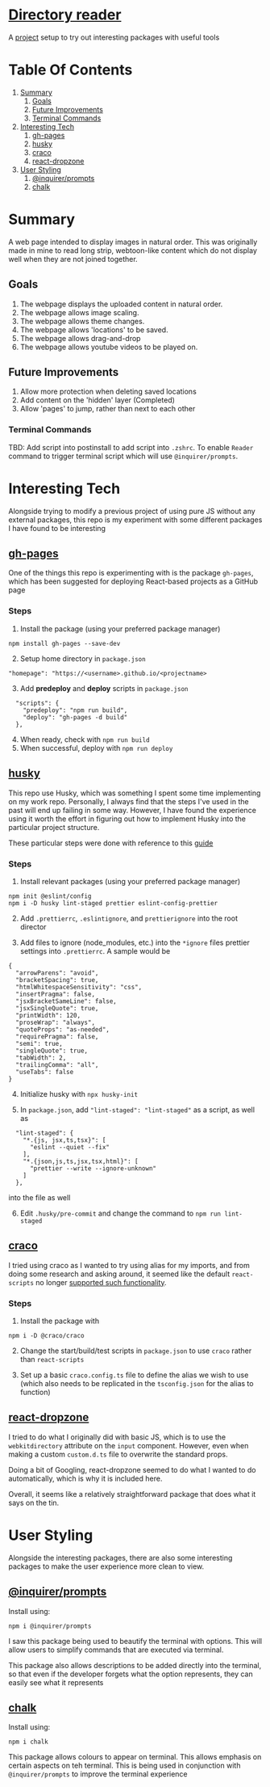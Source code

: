 # [Directory reader](https://github.com/OverCry/Reader)

A [project](https://OverCry.github.io/Reader) setup to try out interesting packages with useful tools

# Table Of Contents

1. [Summary](#Summary)
   1. [Goals](#Goals)
   2. [Future Improvements](#Future-Improvements)
   3. [Terminal Commands](#Terminal-Commands)
2. [Interesting Tech](#Interesting-Tech)
   1. [gh-pages](#gh-pages)
   2. [husky](#husky)
   3. [craco](#craco)
   4. [react-dropzone](#react-dropzone)
3. [User Styling](#User-Styling)
   1. [@inquirer/prompts](#@inquirer/prompts)
   2. [chalk](#chalk)

# Summary

A web page intended to display images in natural order. This was originally made in mine to read long strip,
webtoon-like content which do not display well when they are not joined together.

## Goals

1. The webpage displays the uploaded content in natural order.
2. The webpage allows image scaling.
3. The webpage allows theme changes.
4. The webpage allows 'locations' to be saved.
5. The webpage allows drag-and-drop
6. The webpage allows youtube videos to be played on.

## Future Improvements

1. Allow more protection when deleting saved locations
2. Add content on the 'hidden' layer (Completed)
3. Allow 'pages' to jump, rather than next to each other

### Terminal Commands

TBD: Add script into postinstall to add script into `.zshrc`. To enable `Reader` command to trigger terminal script
which will use `@inquirer/prompts`.

# Interesting Tech

Alongside trying to modify a previous project of using pure JS without any external packages, this repo is my experiment
with some different packages I have found to be interesting

## [gh-pages](https://www.npmjs.com/package/gh-pages)

One of the things this repo is experimenting with is the package `gh-pages`, which has been suggested for deploying
React-based projects as a GitHub page

### Steps

1. Install the package (using your preferred package manager)

```
npm install gh-pages --save-dev
```

2. Setup home directory in `package.json`

```
"homepage": "https://<username>.github.io/<projectname>
```

3. Add <b>predeploy</b> and <b>deploy</b> scripts in `package.json`

```
  "scripts": {
    "predeploy": "npm run build",
    "deploy": "gh-pages -d build"
  },
```

4. When ready, check with `npm run build`
5. When successful, deploy with `npm run deploy`

## [husky](https://typicode.github.io/husky/)

This repo use Husky, which was something I spent some time implementing on my work repo. Personally, I always find that
the steps I've used in the past will end up failing in some way. However, I have found the experience using it worth the
effort in figuring out how to implement Husky into the particular project structure.

These particular steps were done with reference to this
[guide](https://dev.to/shashwatnautiyal/complete-guide-to-eslint-prettier-husky-and-lint-staged-fh9)

### Steps

1. Install relevant packages (using your preferred package manager)

```
npm init @eslint/config
npm i -D husky lint-staged prettier eslint-config-prettier
```

2. Add `.prettierrc`, `.eslintignore`, and `prettierignore` into the root director

3. Add files to ignore (node_modules, etc.) into the `*ignore` files prettier settings into `.prettierrc`. A sample
   would be

```
{
  "arrowParens": "avoid",
  "bracketSpacing": true,
  "htmlWhitespaceSensitivity": "css",
  "insertPragma": false,
  "jsxBracketSameLine": false,
  "jsxSingleQuote": true,
  "printWidth": 120,
  "proseWrap": "always",
  "quoteProps": "as-needed",
  "requirePragma": false,
  "semi": true,
  "singleQuote": true,
  "tabWidth": 2,
  "trailingComma": "all",
  "useTabs": false
}
```

4. Initialize husky with `npx husky-init`

5. In `package.json`, add `"lint-staged": "lint-staged"` as a script, as well as

```
  "lint-staged": {
    "*.{js, jsx,ts,tsx}": [
      "eslint --quiet --fix"
    ],
    "*.{json,js,ts,jsx,tsx,html}": [
      "prettier --write --ignore-unknown"
    ]
  },
```

into the file as well

6. Edit `.husky/pre-commit` and change the command to `npm run lint-staged`

## [craco](https://www.npmjs.com/package/@craco/craco)

I tried using craco as I wanted to try using alias for my imports, and from doing some research and asking around, it
seemed like the default `react-scripts` no longer
[supported such functionality](https://github.com/facebook/create-react-app/issues/12047#issuecomment-1214344699).

### Steps

1. Install the package with

```
npm i -D @craco/craco
```

2. Change the start/build/test scripts in `package.json` to use `craco` rather than `react-scripts`

3. Set up a basic `craco.config.ts` file to define the alias we wish to use (which also needs to be replicated in the
   `tsconfig.json` for the alias to function)

## [react-dropzone](https://www.npmjs.com/package/react-dropzone)

I tried to do what I originally did with basic JS, which is to use the `webkitdirectory` attribute on the `input`
component. However, even when making a custom `custom.d.ts` file to overwrite the standard props.

Doing a bit of Googling, react-dropzone seemed to do what I wanted to do automatically, which is why it is included
here.

Overall, it seems like a relatively straightforward package that does what it says on the tin.

# User Styling

Alongside the interesting packages, there are also some interesting packages to make the user experience more clean to
view.

## [@inquirer/prompts](https://www.npmjs.com/package/@inquirer/prompts)

Install using:

```
npm i @inquirer/prompts
```

I saw this package being used to beautify the terminal with options. This will allow users to simplify commands that are
executed via terminal.

This package also allows descriptions to be added directly into the terminal, so that even if the developer forgets what
the option represents, they can easily see what it represents

## [chalk](https://www.npmjs.com/package/chalk)

Install using:

```
npm i chalk
```

This package allows colours to appear on terminal. This allows emphasis on certain aspects on teh terminal. This is
being used in conjunction with `@inquirer/prompts` to improve the terminal experience
